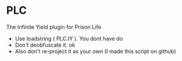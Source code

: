 # PLC

The Infinite Yield plugin for Prison Life

- Use loadstring ( PLC.IY ). You dont have do
- Don't deobfuscate it. ok
- Also don't re-project it as your own
(I made this script on github)
